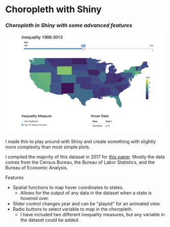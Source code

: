 # Choropleth with Shiny
### *Choropleth in Shiny with some advanced features*


![test](https://github.com/graydenshand/choropleth-shiny/blob/master/Screen%20Shot%202018-12-08%20at%203.22.52%20PM.png)

I made this to play around with Shiny and create something with slightly more complexity than most simple plots.

I compiled the majority of this dataset in 2017 for [this paper](https://link.springer.com/article/10.1007/s11187-017-9984-1). Mostly the data comes from the Census Bureau, the Bureau of Labor Statistics, and the Bureau of Economic Analysis. 

Features
* Spatial functions to map hover coordinates to states.
  + Allows for the output of any data in the dataset when a state is hovered over. 
* Slider control changes year and can be "played" for an animated view.
* Radio buttons to select variable to map in the choropleth. 
  + I have included two different inequality measures, but any variable in the dataset could be added.
